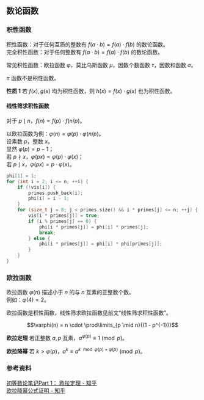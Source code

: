 ## 数论函数

### 积性函数

积性函数：对于任何互质的整数有 $f(a \cdot b) = f(a) \cdot f(b)$ 的数论函数。  
完全积性函数：对于任何整数有 $f(a \cdot b) = f(a) \cdot f(b)$ 的数论函数。

常见积性函数：欧拉函数 $\varphi$，莫比乌斯函数 $\mu$，因数个数函数 $\tau$，因数和函数 $\sigma$。

$\pi$ 函数不是积性函数。

**性质 1** 若 $f(x), g(x)$ 均为积性函数，则 $h(x) = f(x) \cdot g(x)$ 也为积性函数。

#### 线性筛求积性函数

对于 $p \mid n$，$f(n) = f(p) \cdot f(n / p)$。

以欧拉函数为例：$\varphi(n) = \varphi(p) \cdot \varphi(n / p)$。  
设素数 $p$，整数 $x$。  
显然 $\varphi(p) = p - 1$；  
若 $p \nmid x$，$\varphi(px) = \varphi(p) \cdot \varphi(x)$；  
若 $p \mid x$，$\varphi(px) = p \cdot \varphi(x)$。

```cpp
phi[1] = 1;
for (int i = 2; i <= n; ++i) {
    if (!vis[i]) {
        primes.push_back(i);
        phi[i] = i - 1;
    }
    for (size_t j = 0; j < primes.size() && i * primes[j] <= n; ++j) {
        vis[i * primes[j]] = true;
        if (i % primes[j] == 0) {
            phi[i * primes[j]] = phi[i] * primes[j];
            break;
        } else {
            phi[i * primes[j]] = phi[i] * phi[primes[j]];
        }
    }
}
```

### 欧拉函数

欧拉函数 $\varphi(n)$ 描述小于 $n$ 的与 $n$ 互素的正整数个数。  
例如：$\varphi(4) = 2$。

欧拉函数是积性函数，线性筛求欧拉函数见前文“线性筛求积性函数”。

$$\varphi(n) = n \cdot \prod\limits_{p \mid n}{(1 - p^{-1})}$$

**欧拉定理** 若正整数 $a, p$ 互素，$a^{\varphi(p)} \equiv 1 \pmod p$。

**欧拉降幂** 若 $k > \varphi(p)$，$a^k \equiv a^{k \mod \varphi(p) + \varphi(p)} \pmod p$。

### 参考资料

[初等数论笔记Part 1： 欧拉定理 - 知乎](https://zhuanlan.zhihu.com/p/35060143)  
[欧拉降幂公式证明 - 知乎](https://zhuanlan.zhihu.com/p/42632291)
